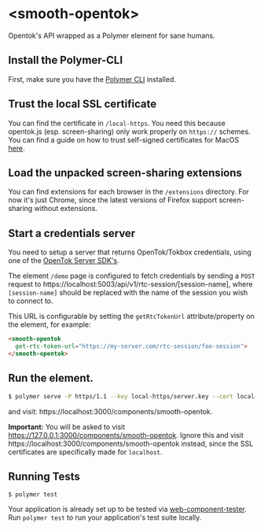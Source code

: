 # \<smooth-opentok\>

Opentok&#39;s API wrapped as a Polymer element for sane humans.

## Install the Polymer-CLI

First, make sure you have the
[Polymer CLI](https://www.npmjs.com/package/polymer-cli) installed.

## Trust the local SSL certificate

You can find the certificate in `/local-https`. You need this because opentok.js
(esp. screen-sharing) only work properly on `https://` schemes. You can find
a guide on how to trust self-signed certificates for MacOS [here][trust-self-signed-ssl-macos].

## Load the unpacked screen-sharing extensions

You can find extensions for each browser in the `/extensions` directory. For
now it's just Chrome, since the latest versions of Firefox support
screen-sharing without extensions.

## Start a credentials server

You need to setup a server that returns OpenTok/Tokbox credentials, using one
of the [OpenTok Server SDK's][opentok-server-sdks].

The element `/demo` page is configured to fetch credentials by sending a `POST`
request to https://localhost:5003/api/v1/rtc-session/[session-name], where
`[session-name]` should be replaced with the name of the session you wish to
connect to.

This URL is configurable by setting the `getRtcTokenUrl` attribute/property on
the element, for example:

```html
<smooth-opentok
  get-rtc-token-url="https://my-server.com/rtc-session/foo-session">
</smooth-opentok>
```


## Run the element.

```bash
$ polymer serve -P https/1.1 --key local-https/server.key --cert local-https/server.crt --hostname localhost --port 3000
```

and visit: https://localhost:3000/components/smooth-opentok.


**Important:** You will be asked to visit https://127.0.0.1:3000/components/smooth-opentok.
Ignore this and visit https://localhost:3000/components/smooth-opentok instead,
since the SSL certificates are specifically made for `localhost`.

## Running Tests

```
$ polymer test
```

Your application is already set up to be tested via [web-component-tester](https://github.com/Polymer/web-component-tester).
Run `polymer test` to run your application's test suite locally.

[trust-self-signed-ssl-macos]: https://tosbourn.com/getting-os-x-to-trust-self-signed-ssl-certificates/
[opentok-server-sdks]: https://tokbox.com/developer/sdks/server/
